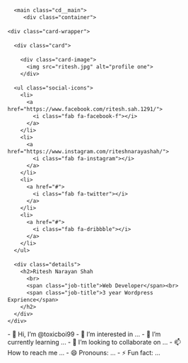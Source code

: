 <!DOCTYPE html>
<html lang="en">
   <head>
      <meta charset="utf-8">
      <meta name="viewport" content="width=device-width, initial-scale=1">
      <meta name="author" content="CodePel">
      <title>Ritesh Profile </title>
      <link rel="stylesheet" href="./css/style.css">
      <link rel="stylesheet" href="./css/demo.css">
      <link rel="stylesheet" href="https://cdnjs.cloudflare.com/ajax/libs/normalize/5.0.0/normalize.min.css">
<link rel='stylesheet' href='https://use.fontawesome.com/releases/v5.0.13/css/all.css'>
<style>
  /**** Sass Variables ****/
* {
  padding: 0;
  margin: 0;
  box-sizing: border-box;
}

body {
  font-family: "Open Sans", sans-serif;
  background: #333;
}

.container {
  max-width: 900px;
  display: flex;
  justify-content: space-evenly;
  margin: 0 auto;
}

.card-wrapper {
  width: 400px;
  height: 500px;
  position: relative;
}

.card {
  position: absolute;
  top: 50%;
  left: 50%;
  width: 350px;
  height: 450px;
  transform: translate(-50%, -50%);
  border-radius: 16px;
  overflow: hidden;
  box-shadow: 0 5px 18px rgba(0, 0, 0, 0.6);
  cursor: pointer;
  transition: 0.5s;
}
.card .card-image {
  position: absolute;
  top: 0px;
  left: 0px;
  width: 100%;
  height: 100%;
  z-index: 2;
  background-color: #000;
  transition: 0.5s;
}
.card:hover img {
  opacity: 0.4;
  transition: 0.5s;
}

.card:hover .card-image {
  transform: translateY(-100px);
  transition: all 0.9s;
}

/**** Social Icons *****/
.social-icons {
  position: absolute;
  top: 50%;
  left: 50%;
  transform: translate(-50%, -50%);
  z-index: 3;
  display: flex;
}
.social-icons li {
  list-style: none;
}
.social-icons li a {
  position: relative;
  display: block;
  width: 50px;
  height: 50px;
  line-height: 50px;
  text-align: center;
  background: #fff;
  font-size: 23px;
  color: #333;
  font-weight: bold;
  margin: 0 6px;
  transition: 0.4s;
  transform: translateY(200px);
  opacity: 0;
}

.card:hover .social-icons li a {
  transform: translateY(0px);
  opacity: 1;
}

.social-icons li a:hover {
  background: #000;
  transition: 0.2s;
}
.social-icons li a:hover .fab {
  color: #fff;
}

.social-icons li a .fab {
  transition: 0.8s;
}
.social-icons li a .fab:hover {
  transform: rotateY(360deg);
  color: #fff;
}

.card:hover li:nth-child(1) a {
  transition-delay: 0.1s;
}

.card:hover li:nth-child(2) a {
  transition-delay: 0.2s;
}

.card:hover li:nth-child(3) a {
  transition-delay: 0.3s;
}

.card:hover li:nth-child(4) a {
  transition-delay: 0.4s;
}

/**** Personal Details ****/
.details {
  position: absolute;
  bottom: 0;
  left: 0;
  background: #fff;
  width: 100%;
  height: 120px;
  z-index: 1;
  padding: 10px;
}
.details h2 {
  margin: 30px 0;
  padding: 0;
  text-align: center;
}
.details h2 .job-title {
  font-size: 1rem;
  line-height: 2.5rem;
  color: #333;
  font-weight: 300;
}

.jane {
  position: absolute;
  bottom: -120px;
  left: 0;
  opacity: 0;
  background: #fff;
  width: 100%;
  height: 120px;
  z-index: 3;
  padding: 10px;
  transition: 0.4s;
}

.profile-two .social-icons li a {
  border-radius: 50%;
}

.card:hover .profile-img--two {
  transform: rotateY(180deg);
}

.card:hover .jane {
  bottom: 0;
  left: 0;
  transition-delay: 0.5s;
  opacity: 1;
}
@import url('https://fonts.googleapis.com/css?family=Roboto&display=swap');
@import url('https://stackpath.bootstrapcdn.com/font-awesome/4.7.0/css/font-awesome.min.css');
*{ margin: 0; padding: 0;}
*, *::before, *::after {
  margin: 0;
  padding: 0;
  box-sizing: inherit;
}

body{
  min-height: 100vh;
  display: flex;
  justify-content: center;
  flex-wrap: wrap;
  align-content: flex-start;
    
  font-family: 'Roboto', sans-serif;
  font-style: normal;
  font-weight: 300;
  font-smoothing: antialiased;
-webkit-font-smoothing: antialiased;
-moz-osx-font-smoothing: grayscale;
  font-size: 15px;
  background: #eee;
}
.cd__intro{
   padding: 60px 30px;
   margin-bottom: 15px;
        flex-direction: column;

}
.cd__intro,
.cd__credit{
    display: flex;
    width: 100%;
    justify-content: center;
    align-items: center;
    background: #fff;
    color: #333;
    line-height: 1.5;
    text-align: center;
}

.cd__intro h1 {
   font-size: 18pt;
   padding-bottom: 15px;

}
.cd__intro p{
   font-size: 14px;
}

.cd__action{
   text-align: center;
   display: block;
   margin-top: 20px;
}

.cd__action a.cd__btn {
  text-decoration: none;
  color: #666;
   border: 2px solid #666;
   padding: 10px 15px;
   display: inline-block;
   margin-left: 5px;
}
.cd__action a.cd__btn:hover{
   background: #666;
   color: #fff;
    transition: .3s;
-webkit-transition: .3s;
}
.cd__action .cd__btn:before{
  font-family: FontAwesome;
  font-weight: normal;
  margin-right: 10px;
}
.down:before{content: "\f019"}
.back:before{content:"\f112"}

.cd__credit{
    padding: 12px;
    font-size: 9pt;
    margin-top: 40px;

}
.cd__credit span:before{
   font-family: FontAwesome;
   color: #e41b17;
   content: "\f004";


}
.cd__credit a{
   color: #333;
   text-decoration: none;
}
.cd__credit a:hover{
   color: #1DBF73; 
}
.cd__credit a:hover:after{
    font-family: FontAwesome;
    content: "\f08e";
    font-size: 9pt;
    position: absolute;
    margin: 3px;
}
.cd__main{
  background: #fff;
  padding: 20px;
  flex-direction: row;
  flex-wrap: wrap;
  justify-content: center;
  
}
.cd__main{
    display: flex;
    width: 100%;
}

@media only screen and (min-width: 1360px){
    .cd__main{
      max-width: 1280px;
      margin-left: auto;
      margin-right: auto; 
      padding: 24px;
    }
}
</style>
<script>

</script>
   </head>
   <body>
     
      <main class="cd__main">
         <div class="container">
    
    <div class="card-wrapper">
      
      <div class="card">
        
        <div class="card-image">
          <img src="ritesh.jpg" alt="profile one">
        </div>

      <ul class="social-icons">
        <li>
          <a href="https://www.facebook.com/ritesh.sah.1291/">
            <i class="fab fa-facebook-f"></i>
          </a>
        </li>
        <li>
          <a href="https://www.instagram.com/riteshnarayashah/">
            <i class="fab fa-instagram"></i>
          </a>
        </li>
        <li>
          <a href="#">
            <i class="fab fa-twitter"></i>
          </a>
        </li>
        <li>
          <a href="#">
            <i class="fab fa-dribbble"></i>
          </a>
        </li>
      </ul>

      <div class="details">
        <h2>Ritesh Narayan Shah
          <br>
          <span class="job-title">Web Developer</span><br>
          <span class="job-title">3 year Wordpress Exprience</span>
        </h2>
      </div>
    </div>
  </div>
    
    
</main>      
      <script src="./js/script.js"></script>
   </body>
</html>
- 👋 Hi, I’m @toxicboi99
- 👀 I’m interested in ...
- 🌱 I’m currently learning ...
- 💞️ I’m looking to collaborate on ...
- 📫 How to reach me ...
- 😄 Pronouns: ...
- ⚡ Fun fact: ...

<!---
toxicboi99/toxicboi99 is a ✨ special ✨ repository because its `README.md` (this file) appears on your GitHub profile.
You can click the Preview link to take a look at your changes.
--->
